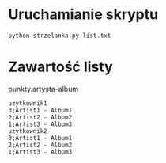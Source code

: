 # Uruchamianie skryptu
```shell script
python strzelanka.py list.txt
```
# Zawartość listy
punkty.artysta-album
```
uzytkownik1
3;Artist1 - Album1
2;Artist2 - Album2
1;Artist3 - Album3
uzytkownik2
3;Artist1 - Album1
2;Artist2 - Album2
1;Artist3 - Album3
```